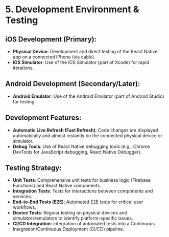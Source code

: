 # 5. Development Environment & Testing

## iOS Development (Primary):

- **Physical Device**: Development and direct testing of the React Native app on a connected iPhone (via cable).
- **iOS Simulator**: Use of the iOS Simulator (part of Xcode) for rapid iterations.

## Android Development (Secondary/Later):

- **Android Emulator**: Use of the Android Emulator (part of Android Studio) for testing.

## Development Features:

- **Automatic Live Refresh (Fast Refresh)**: Code changes are displayed automatically and almost instantly on the connected physical device or simulator.
- **Debug Tools**: Use of React Native debugging tools (e.g., Chrome DevTools for JavaScript debugging, React Native Debugger).

## Testing Strategy:

- **Unit Tests**: Comprehensive unit tests for business logic (Firebase Functions) and React Native components.
- **Integration Tests**: Tests for interactions between components and services.
- **End-to-End Tests (E2E)**: Automated E2E tests for critical user workflows.
- **Device Tests**: Regular testing on physical devices and simulators/emulators to identify platform-specific issues.
- **CI/CD Integration**: Integration of automated tests into a Continuous Integration/Continuous Deployment (CI/CD) pipeline.